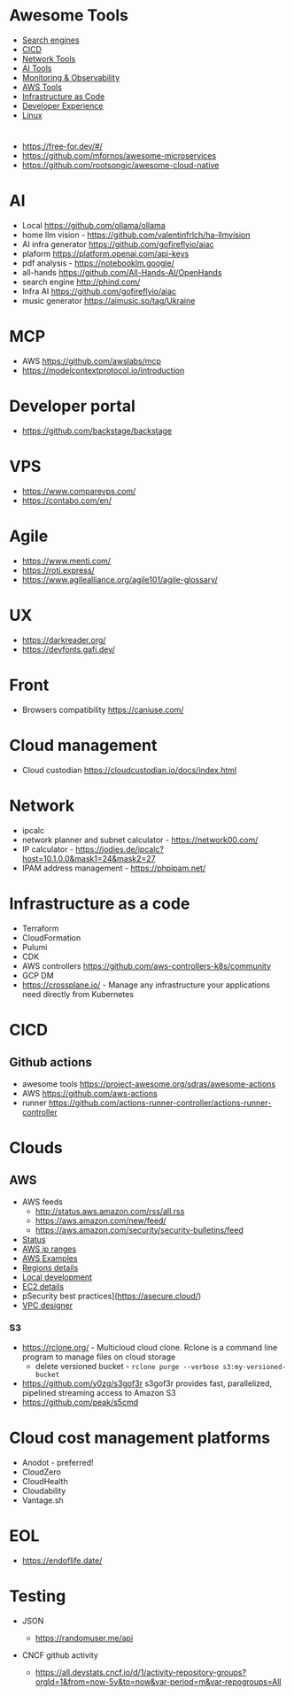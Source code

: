 # Awesome Tools

- [Search engines](https://github.com/y0zg/awesome-tools/blob/main/search.md)
- [CICD](https://github.com/y0zg/awesome-tools/blob/main/cicd.md)
- [Network Tools](https://github.com/y0zg/awesome-tools/blob/main/network_tools.md)
- [AI Tools](https://github.com/y0zg/awesome-tools/blob/main/ai.md)
- [Monitoring & Observability](https://github.com/y0zg/awesome-tools/blob/main/monitoring_observability.md)
- [AWS Tools](https://github.com/y0zg/awesome-tools/blob/main/aws_tools.md)
- [Infrastructure as Code](https://github.com/y0zg/awesome-tools/blob/main/infrastructure_as_code.md)
- [Developer Experience](https://github.com/y0zg/awesome-tools/blob/main/developer_experience.md)
- [Linux](https://github.com/y0zg/awesome-tools/blob/main/linux_tools.md)
#
- https://free-for.dev/#/
- https://github.com/mfornos/awesome-microservices
- https://github.com/rootsongjc/awesome-cloud-native

# AI
  - Local https://github.com/ollama/ollama 
  - home llm vision - https://github.com/valentinfrlch/ha-llmvision
  - AI infra generator https://github.com/gofireflyio/aiac
  - plaform https://platform.openai.com/api-keys
  - pdf analysis - https://notebooklm.google/
  - all-hands https://github.com/All-Hands-AI/OpenHands
  - search engine http://phind.com/
  - Infra AI https://github.com/gofireflyio/aiac
  - music generator https://aimusic.so/tag/Ukraine

# MCP
- AWS https://github.com/awslabs/mcp
- https://modelcontextprotocol.io/introduction

# Developer portal
  - https://github.com/backstage/backstage
    
# VPS
  - https://www.comparevps.com/
  - https://contabo.com/en/
 
# Agile
   - https://www.menti.com/
   - https://roti.express/
   - https://www.agilealliance.org/agile101/agile-glossary/

# UX
  - https://darkreader.org/
  - https://devfonts.gafi.dev/
    
# Front
   - Browsers compatibility https://caniuse.com/

# Cloud management
- Cloud custodian https://cloudcustodian.io/docs/index.html

# Network
- ipcalc
- network planner and subnet calculator - https://network00.com/
- IP calculator - https://jodies.de/ipcalc?host=10.1.0.0&mask1=24&mask2=27
- IPAM address management - https://phpipam.net/

# Infrastructure as a code

- Terraform
- CloudFormation
- Pulumi
- CDK
- AWS controllers https://github.com/aws-controllers-k8s/community
- GCP DM
- https://crossplane.io/ - Manage any infrastructure your applications need directly from Kubernetes

# CICD

## Github actions
- awesome tools https://project-awesome.org/sdras/awesome-actions
- AWS https://github.com/aws-actions
- runner https://github.com/actions-runner-controller/actions-runner-controller


# Clouds 

## AWS
  - AWS feeds
    - http://status.aws.amazon.com/rss/all.rss
    - https://aws.amazon.com/new/feed/
    - https://aws.amazon.com/security/security-bulletins/feed
  - [Status](https://stop.lying.cloud/)
  - [AWS ip ranges](https://ip-ranges.amazonaws.com/ip-ranges.json)
  - [AWS Examples](https://github.com/aws-quickstart)
  - [Regions details](https://awsregion.info/)
  - [Local development](https://github.com/localstack/localstack)
  - [EC2 details](https://www.ec2instances.info/)
  - pSecurity best practices](https://asecure.cloud/)
  - [VPC designer](https://vpcdesigner.com/)

### S3
- https://rclone.org/ - Multicloud cloud clone. Rclone is a command line program to manage files on cloud storage
  - delete versioned bucket - `rclone purge --verbose s3:my-versioned-bucket`
- https://github.com/y0zg/s3gof3r s3gof3r provides fast, parallelized, pipelined streaming access to Amazon S3
- https://github.com/peak/s5cmd

# Cloud cost management platforms
  - Anodot - preferred!
  - CloudZero
  - CloudHealth
  - Cloudability
  - Vantage.sh
   
# EOL
   - https://endoflife.date/


# Testing
  - JSON 
    - https://randomuser.me/api

- CNCF github activity
  - https://all.devstats.cncf.io/d/1/activity-repository-groups?orgId=1&from=now-5y&to=now&var-period=m&var-repogroups=All
